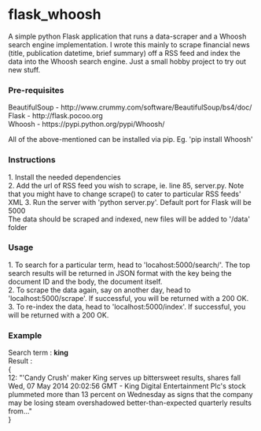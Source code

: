 # flask_whoosh
A simple python Flask application that runs a data-scraper and a Whoosh search engine implementation. I wrote this mainly to scrape financial news (title, publication datetime, brief summary) off a RSS feed and index the data into the Whoosh search engine. Just a small hobby project to try out new stuff. 

<h3>Pre-requisites</h3>
BeautifulSoup - http://www.crummy.com/software/BeautifulSoup/bs4/doc/ </br>
Flask - http://flask.pocoo.org </br>
Whoosh - https://pypi.python.org/pypi/Whoosh/ </br>

All of the above-mentioned can be installed via pip. Eg. 'pip install Whoosh'

<h3>Instructions</h3>
1. Install the needed dependencies </br>
2. Add the url of RSS feed you wish to scrape, ie. line 85, server.py. Note that you might have to change scrape() to cater to particular RSS feeds' XML
3. Run the server with 'python server.py'. Default port for Flask will be 5000 </br>
The data should be scraped and indexed, new files will be added to '/data' folder </br>

<h3>Usage</h3>
1. To search for a particular term, head to 'locahost:5000/search/<term>'. The top search results will be returned in JSON format with the key being the document ID and the body, the document itself. </br>
2. To scrape the data again, say on another day, head to 'localhost:5000/scrape'. If successful, you will be returned with a 200 OK. </br>
3. To re-index the data, head to 'localhost:5000/index'. If successful, you will be returned with a 200 OK. <br/>

<h3>Example</h3>
Search term : <b>king</b> </br>
Result : </br>
	{ </br>
 12: "'Candy Crush' maker King serves up bittersweet results, shares fall <br/>Wed, 07 May 2014 20:02:56 GMT - King Digital Entertainment Plc's stock plummeted more than 13 percent on Wednesday as signs that the company may be losing steam overshadowed better-than-expected quarterly results from..." </br>
	} </br>
